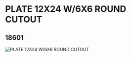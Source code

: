 # PLATE 12X24 W/6X6 ROUND CUTOUT
## 18601
![PLATE 12X24 W/6X6 ROUND CUTOUT](https://lc-www-live-s.legocdn.com/media/bricks/5/2/6117642.jpg)